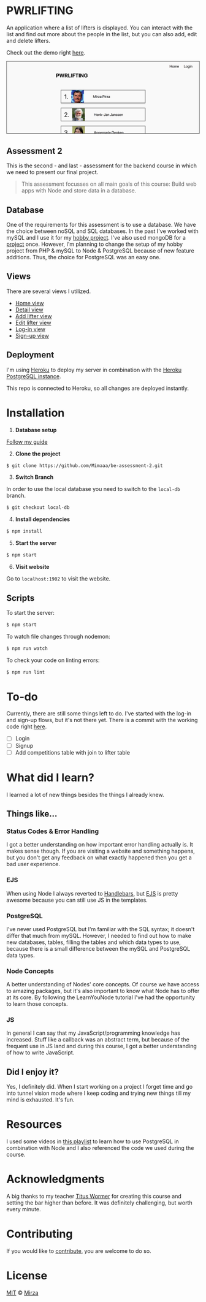 # PWRLIFTING

An application where a list of lifters is displayed. You can interact with the list and find out more about the people in the list, but you can also add, edit and delete lifters.

Check out the demo right [here](https://pwrlifting.herokuapp.com/).

![Screenshot of Website](https://github.com/Mimaaa/be-assessment-2/blob/master/readme_resources/screenshot.png)
## Assessment 2
This is the second - and last - assessment for the backend course in which we need to present our final project.

> This assessment focusses on all main goals of this course: Build web apps with Node and store data in a database.

## Database
One of the requirements for this assessment is to use a database. We have the choice between noSQL and SQL databases. In the past I've worked with mySQL and I use it for my [hobby project](https://pwrlifting.nl). I've also used mongoDB for a [project](https://github.com/dandevri/watt-now/tree/feature/user-database) once. However, I'm planning to change the setup of my hobby project from PHP & mySQL to Node & PostgreSQL because of new feature additions. Thus, the choice for PostgreSQL was an easy one.
## Views

There are several views I utilized.

- [Home view](https://pwrlifting.herokuapp.com/)
- [Detail view](https://pwrlifting.herokuapp.com/1)
- [Add lifter view](https://pwrlifting.herokuapp.com/add)
- [Edit lifter view](https://pwrlifting.herokuapp.com/edit/1)
- [Log-in view](https://pwrlifting.herokuapp.com/login)
- [Sign-up view](https://pwrlifting.herokuapp.com/signup)

## Deployment

I'm using [Heroku](https://www.heroku.com) to deploy my server in combination with the [Heroku PostgreSQL instance](https://www.heroku.com/postgres). 

This repo is connected to Heroku, so all changes are deployed instantly.
# Installation

1. **Database setup**

[Follow my guide](https://github.com/Mimaaa/be-assessment-2/blob/master/readme_resources/db.md)

2. **Clone the project**

```sh
$ git clone https://github.com/Mimaaa/be-assessment-2.git
```

3. **Switch Branch**

In order to use the local database you need to switch to the `local-db` branch.

```sh
$ git checkout local-db
```

4. **Install dependencies**

```sh
$ npm install
```

5. **Start the server**

```sh
$ npm start
```

6. **Visit website**

Go to `localhost:1902` to visit the website.

## Scripts

To start the server:
```sh
$ npm start
```

To watch file changes through nodemon:
```sh
$ npm run watch
```

To check your code on linting errors:
```sh
$ npm run lint
```
# To-do
Currently, there are still some things left to do. I've started with the log-in and sign-up flows, but it's not there yet. There is a commit with the working code right [here](https://github.com/Mimaaa/be-assessment-2/commit/094ff67ca5c714de05ef69f28240b8b3d026464a). 

- [ ] Login
- [ ] Signup
- [ ] Add competitions table with join to lifter table

# What did I learn?
I learned a lot of new things besides the things I already knew.
## Things like...

### Status Codes & Error Handling
I got a better understanding on how important error handling actually is. It makes sense though. If you are visiting a website and something happens, but you don't get any feedback on what exactly happened then you get a bad user experience.
### EJS
When using Node I always reverted to [Handlebars](https://handlebarsjs.com/), but [EJS](http://ejs.co/) is pretty awesome because you can still use JS in the templates.
### PostgreSQL
I've never used PostgreSQL but I'm familiar with the SQL syntax; it doesn't differ that much from mySQL. However, I needed to find out how to make new databases, tables, filling the tables and which data types to use, because there is a small difference between the mySQL and PostgreSQL data types.
### Node Concepts
A better understanding of Nodes' core concepts. Of course we have access to amazing packages, but it's also important to know what Node has to offer at its core. By following the LearnYouNode tutorial I've had the opportunity to learn those concepts.
### JS
In general I can say that my JavaScript/programming knowledge has increased. Stuff like a callback was an abstract term, but because of the frequent use in JS land and during this course, I got a better understanding of how to write JavaScript.
## Did I enjoy it?
Yes, I definitely did. When I start working on a project I forget time and go into tunnel vision mode where I keep coding and trying new things till my mind is exhausted. It's fun.
# Resources

I used some videos in [this playlist](https://www.youtube.com/watch?v=EnczCDsN0p0&list=PLLDNgndR69We8OLIvx2TwveoZvtPuMnCF) to learn how to use PostgreSQL in combination with Node and I also referenced the code we used during the course.

# Acknowledgments

A big thanks to my teacher [Titus Wormer](https://github.com/wooorm) for creating this course and setting the bar higher than before. It was definitely challenging, but worth every minute.

# Contributing
If you would like to [contribute](https://github.com/Mimaaa/be-assessment-2/blob/master/CONTRIBUTING.md), you are welcome to do so.

# License

[MIT](https://github.com/Mimaaa/be-assessment-2/blob/master/LICENSE.md) © [Mirza](mirza.lol)
